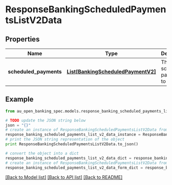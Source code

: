 # ResponseBankingScheduledPaymentsListV2Data


## Properties

Name | Type | Description | Notes
------------ | ------------- | ------------- | -------------
**scheduled_payments** | [**List[BankingScheduledPaymentV2]**](BankingScheduledPaymentV2.md) | The list of scheduled payments to return | 

## Example

```python
from au_open_banking_spec.models.response_banking_scheduled_payments_list_v2_data import ResponseBankingScheduledPaymentsListV2Data

# TODO update the JSON string below
json = "{}"
# create an instance of ResponseBankingScheduledPaymentsListV2Data from a JSON string
response_banking_scheduled_payments_list_v2_data_instance = ResponseBankingScheduledPaymentsListV2Data.from_json(json)
# print the JSON string representation of the object
print ResponseBankingScheduledPaymentsListV2Data.to_json()

# convert the object into a dict
response_banking_scheduled_payments_list_v2_data_dict = response_banking_scheduled_payments_list_v2_data_instance.to_dict()
# create an instance of ResponseBankingScheduledPaymentsListV2Data from a dict
response_banking_scheduled_payments_list_v2_data_form_dict = response_banking_scheduled_payments_list_v2_data.from_dict(response_banking_scheduled_payments_list_v2_data_dict)
```
[[Back to Model list]](../README.md#documentation-for-models) [[Back to API list]](../README.md#documentation-for-api-endpoints) [[Back to README]](../README.md)


